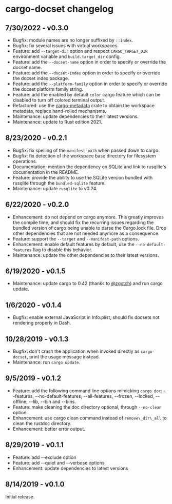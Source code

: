 # cargo-docset changelog

## 7/30/2022 - v0.3.0

* Bugfix: module names are no longer suffixed by `::index`.
* Bugfix: fix several issues with virtual workspaces.
* Feature: add `--target-dir` option and respect `CARGO_TARGET_DIR` environment variable and `build.target_dir` config.
* Feature: add the `--docset-name` option in order to specify or override the docset name.
* Feature: add the `--docset-index` option in order to specify or override the docset index package.
* Feature: add the `--platform-family` option in order to specify or override the docset platform family string.
* Feature: add the enabled by default `color` cargo feature which can be disabled to turn off colored terminal output.
* Refactored: use the [cargo-metadata](https://crates.io/crates/cargo_metadata) crate to obtain the workspace metadata,
  replace hand-rolled mechanisms.
* Maintenance: update dependencies to their latest versions.
* Maintenance: update to Rust edition 2021.

## 8/23/2020 - v0.2.1

* Bugfix: fix spelling of the `manifest-path` when passed down to cargo.
* Bugfix: fix detection of the workspace base directory for filesystem operations.
* Documentation: mention the dependency on SQLite and link to rusqlite's documentation in the README.
* Feature: provide the ability to use the SQLite version bundled with rusqlite through the `bundled-sqlite` feature.
* Maintenance: update `rusqlite` to v0.24.

## 6/22/2020 - v0.2.0

* Enhancement: do not depend on cargo anymore. This greatly improves the compile time, and should fix the recurring
  issues regarding the bundled version of cargo being unable to parse the Cargo.lock file. Drop other dependencies that
  are not needed anymore as a consequence.
* Feature: support the `--target` and `--manifest-path` options.
* Enhancement: enable default features by default, use the `--no-default-features` flag to disable this behavior.
* Maintenance: update the other dependencies to their latest versions.

## 6/19/2020 - v0.1.5

* Maintenance: update cargo to 0.42 (thanks to [@zgotch](https://github.com/zgotsch)) and run cargo update.

## 1/6/2020 - v0.1.4

* Bugfix: enable external JavaScript in Info.plist, should fix docsets not rendering properly in Dash.

## 10/28/2019 - v0.1.3

* Bugfix: don't crash the application when invoked directly as `cargo-docset`, print the usage message instead.
* Maintenance: run `cargo update`.

## 9/5/2019 - v0.1.2

* Feature: add the following command line options mimicking `cargo doc`: --features, --no-default-features,
  --all-features, --frozen, --locked, --offline, --lib, --bin and --bins.
* Feature: make cleaning the doc directory optional, through `--no-clean` option.
* Enhancement: use cargo clean command instead of `remove\_dir\_all` to clean the rustdoc directory.
* Enhancement: better error output.

## 8/29/2019 - v0.1.1

* Feature: add --exclude option
* Feature: add --quiet and --verbose options
* Enhancement: update dependencies to latest versions

## 8/14/2019 - v0.1.0

Initial release.
